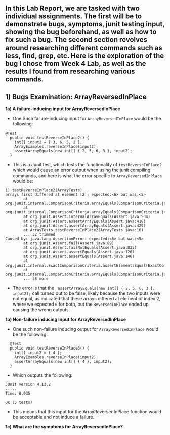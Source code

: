 ## **In this Lab Report, we are tasked with two individual assignments. The first will be to demonstrate bugs, symptoms, junit testing input, showing the bug beforehand, as well as how to fix such a bug. The second section revolves around researching different commands such as less, find, grep, etc. Here is the exploration of the bug I chose from Week 4 Lab, as well as the results I found from researching various commands.**

## **1) Bugs Examination: ArrayReversedInPlace**

**1a) A failure-inducing input for ArrayReversedInPlace**
- One Such failure-inducing input for ```ArrayReversedInPlace``` would be the following:

```
@Test
  public void testReverseInPlace2() {
    int[] input2 = { 3, 6, 5, 2 };
    ArrayExamples.reverseInPlace(input2);
    assertArrayEquals(new int[] { 2, 5, 6, 3 }, input2);
  }
```
- This is a Junit test, which tests the functionality of ```testReverseInPlace2``` which would cause an error output when using the junit compiling commands, and here is what the error specific to ```ArrayReversedInPlace``` would be:

```
1) testReverseInPlace2(ArrayTests)
arrays first differed at element [2]; expected:<6> but was:<5>
        at org.junit.internal.ComparisonCriteria.arrayEquals(ComparisonCriteria.java:78)
        at org.junit.internal.ComparisonCriteria.arrayEquals(ComparisonCriteria.java:28)
        at org.junit.Assert.internalArrayEquals(Assert.java:534)
        at org.junit.Assert.assertArrayEquals(Assert.java:418)
        at org.junit.Assert.assertArrayEquals(Assert.java:429)
        at ArrayTests.testReverseInPlace2(ArrayTests.java:16)
        ... 32 trimmed
Caused by: java.lang.AssertionError: expected:<6> but was:<5>
        at org.junit.Assert.fail(Assert.java:89)
        at org.junit.Assert.failNotEquals(Assert.java:835)
        at org.junit.Assert.assertEquals(Assert.java:120)
        at org.junit.Assert.assertEquals(Assert.java:146)
        at org.junit.internal.ExactComparisonCriteria.assertElementsEqual(ExactComparisonCriteria.java:8)
        at org.junit.internal.ComparisonCriteria.arrayEquals(ComparisonCriteria.java:76)
        ... 38 more
```
- The error is that the ``` assertArrayEquals(new int[] { 2, 5, 6, 3 }, input2);``` call turned out to be false, likely because the two inputs were not equal, as indicated that these arrays differed at element of index 2, where we expected ```6``` for both, but the ```ReversedInPlace``` ended up causing the wrong outputs.

**1b) Non-failure inducing Input for ArrayReversedInPlace**
- One such non-failure inducing output for ```ArrayReversedInPlace``` would be the following:

```
  @Test
  public void testReverseInPlace3() {
    int[] input2 = { 4 };
    ArrayExamples.reverseInPlace(input2);
    assertArrayEquals(new int[] { 4 }, input2);
  }
```

- Which outputs the following:

```
JUnit version 4.13.2
.....
Time: 0.035

OK (5 tests)
```

- This means that this input for the ArrayReversedInPlace function would be acceptable and not induce a failure.

**1c) What are the symptoms for ArrayReversedInPlace?**


